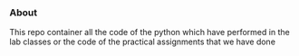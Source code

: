 ### About
This repo container all the code of the python which have performed in the lab classes or the code of the practical assignments that we have done
